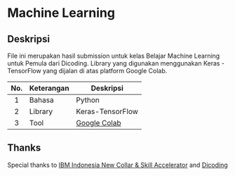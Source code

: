 # Machine Learning
## Deskripsi
File ini merupakan hasil submission untuk kelas Belajar Machine Learning untuk Pemula dari Dicoding.
Library yang digunakan menggunakan Keras - TensorFlow yang dijalan di atas platform Google Colab.

| No.  | Keterangan | Deskripsi | 
|:----:|---|---|
|  1  | Bahasa | Python |
|  2  | Library | Keras-TensorFlow |
|  3  | Tool | [Google Colab](https://colab.research.google.com/) |

## Thanks
Special thanks to [IBM Indonesia New Collar & Skill Accelerator](https://ibm.dicoding.com/) and [Dicoding](https://www.dicoding.com/)
